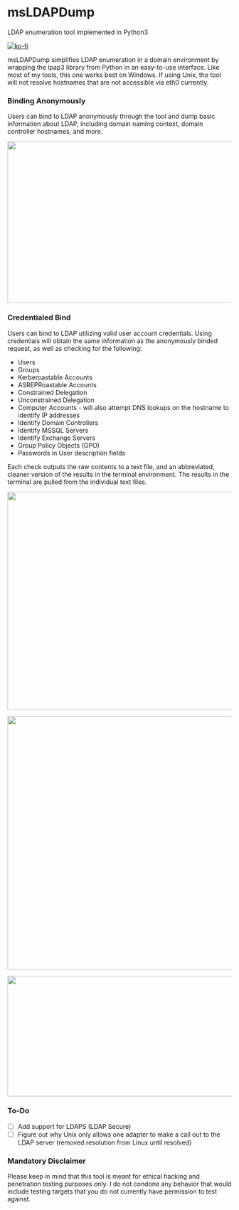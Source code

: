 # msLDAPDump
LDAP enumeration tool implemented in Python3

[![ko-fi](https://ko-fi.com/img/githubbutton_sm.svg)](https://ko-fi.com/M4M03Q2JN)

msLDAPDump simplifies LDAP enumeration in a domain environment by wrapping the lpap3 library from Python in an easy-to-use interface. Like most of my tools, this one works best on Windows. If using Unix, the tool will not resolve hostnames that are not accessible via eth0 currently.

### Binding Anonymously

Users can bind to LDAP anonymously through the tool and dump basic information about LDAP, including domain naming context, domain controller hostnames, and more.

<p align="center">
  <img src="https://github.com/dievus/msLDAPDump/blob/main/images/anonbind.png" width="923" height="363"/>
</p>

### Credentialed Bind

Users can bind to LDAP utilizing valid user account credentials. Using credentials will obtain the same information as the anonymously binded request, as well as checking for the following:

* Users
* Groups
* Kerberoastable Accounts
* ASREPRoastable Accounts
* Constrained Delegation
* Unconstrained Delegation
* Computer Accounts - will also attempt DNS lookups on the hostname to identify IP addresses
* Identify Domain Controllers
* Identify MSSQL Servers
* Identify Exchange Servers
* Group Policy Objects (GPO)
* Passwords in User description fields

Each check outputs the raw contents to a text file, and an abbreviated, cleaner version of the results in the terminal environment. The results in the terminal are pulled from the individual text files.

<p align="center">
  <img src="https://github.com/dievus/msLDAPDump/blob/main/images/image.png" width="800" height="490"/>
</p>

<p align="center">
  <img src="https://github.com/dievus/msLDAPDump/blob/main/images/image1.png" width="807" height="570"/>
</p>

<p align="center">
  <img src="https://github.com/dievus/msLDAPDump/blob/main/images/image2.png"width="834" height="271"/>
</p>

### To-Do
- [ ] Add support for LDAPS (LDAP Secure)
- [ ] Figure out why Unix only allows one adapter to make a call out to the LDAP server (removed resolution from Linux until resolved)

### Mandatory Disclaimer
Please keep in mind that this tool is meant for ethical hacking and penetration testing purposes only. I do not condone any behavior that would include testing targets that you do not currently have permission to test against.

